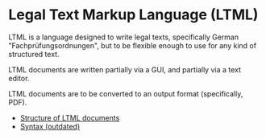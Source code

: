 # Legal Text Markup Language (LTML)

LTML is a language designed to write legal texts, specifically German
"Fachprüfungsordnungen", but to be flexible enough to use for any kind of
structured text.

LTML documents are written partially via a GUI, and partially via a text
editor.

LTML documents are to be converted to an output format (specifically, PDF).

* [Structure of LTML documents](ltml/document.md)
* [Syntax (outdated)](ltml/syntax.ebnf.txt)
